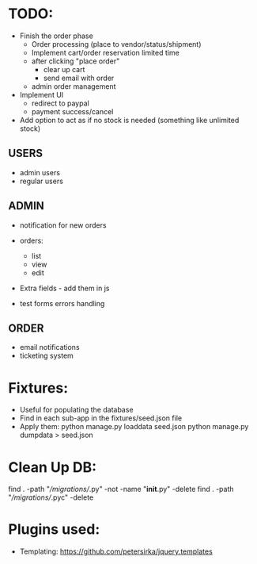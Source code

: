# TODO:
- Finish the order phase
    - Order processing (place to vendor/status/shipment)
    - Implement cart/order reservation limited time
    - after clicking "place order"
        - clear up cart
        - send email with order
    - admin order management
- Implement UI
    - redirect to paypal
    - payment success/cancel
- Add option to act as if no stock is needed (something like unlimited stock)

## USERS
- admin users
- regular users

## ADMIN
- notification for new orders
- orders:
    - list
    - view
    - edit

- Extra fields - add them in js
- test forms errors handling

## ORDER
- email notifications
- ticketing system

# Fixtures:
 - Useful for populating the database
 - Find in each sub-app in the fixtures/seed.json file
 - Apply them:
    python manage.py loaddata seed.json
    python manage.py dumpdata > seed.json


# Clean Up DB:
find . -path "*/migrations/*.py" -not -name "__init__.py" -delete
find . -path "*/migrations/*.pyc"  -delete


# Plugins used:
 - Templating: https://github.com/petersirka/jquery.templates
